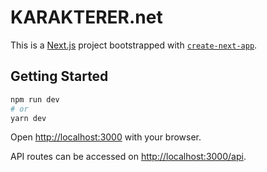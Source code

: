 # KARAKTERER.net

This is a [Next.js](https://nextjs.org/) project bootstrapped with [`create-next-app`](https://github.com/vercel/next.js/tree/canary/packages/create-next-app).

## Getting Started

```bash
npm run dev
# or
yarn dev
```

Open [http://localhost:3000](http://localhost:3000) with your browser.

API routes can be accessed on [http://localhost:3000/api](http://localhost:3000/api/).


